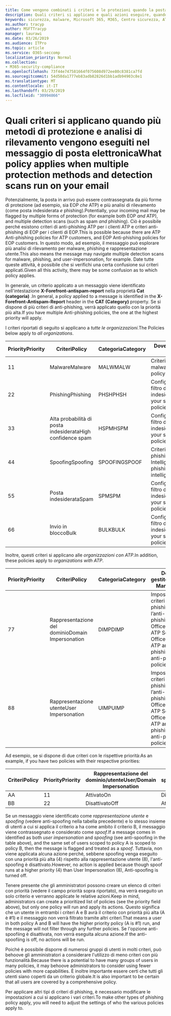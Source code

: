 ```yaml
---
title: Come vengono combinati i criteri e le protezioni quando la posta viene contrassegnata con un contrassegno rosso
description: Quali criteri si applicano e quali azioni eseguire, quando la posta elettronica è contrassegnata da malware, posta indesiderata, posta indesiderata elevata, phishing e bulk da EOP e/o ATP.
keywords: sicurezza, malware, Microsoft 365, M365, Centro sicurezza, ATP, Windows Defender ATP, Office 365 ATP, Azure ATP
ms.author: tracyp
author: MSFTTracyp
manager: laurawi
ms.date: 03/26/2019
ms.audience: ITPro
ms.topic: article
ms.service: O365-seccomp
localization_priority: Normal
ms.collection:
- M365-security-compliance
ms.openlocfilehash: 73f44e747581664f075608d972ee80c8381ca7fd
ms.sourcegitcommit: 54d58da1777eb83adb82826d1bb1adb94903c8e1
ms.translationtype: MT
ms.contentlocale: it-IT
ms.lasthandoff: 03/29/2019
ms.locfileid: "30994866"
---
```

# <a name="what-policy-applies-when-multiple-protection-methods-and-detection-scans-run-on-your-email"></a><span data-ttu-id="0e6e5-104">Quali criteri si applicano quando più metodi di protezione e analisi di rilevamento vengono eseguiti nel messaggio di posta elettronica</span><span class="sxs-lookup"><span data-stu-id="0e6e5-104">What policy applies when multiple protection methods and detection scans run on your email</span></span>

<span data-ttu-id="0e6e5-105">Potenzialmente, la posta in arrivo può essere contrassegnata da più forme di protezione (ad esempio, sia EOP *che* ATP) e più analisi di rilevamento (come posta indesiderata *e* phishing).</span><span class="sxs-lookup"><span data-stu-id="0e6e5-105">Potentially, your incoming mail may be flagged by multiple forms of protection (for example both EOP *and* ATP), and multiple detection scans (such as spam *and* phishing).</span></span> <span data-ttu-id="0e6e5-106">Ciò è possibile perché esistono criteri di anti-phishing ATP per i clienti ATP e criteri anti-phishing di EOP per i clienti di EOP.</span><span class="sxs-lookup"><span data-stu-id="0e6e5-106">This is possible because there are ATP Anti-phishing policies for ATP customers, and EOP Anti-phishing policies for EOP customers.</span></span> <span data-ttu-id="0e6e5-107">In questo modo, ad esempio, il messaggio può esplorare più analisi di rilevamento per malware, phishing e rappresentazione utente.</span><span class="sxs-lookup"><span data-stu-id="0e6e5-107">This also means the message may navigate multiple detection scans for malware, phishing, and user-impersonation, for example.</span></span> <span data-ttu-id="0e6e5-108">Date tutte queste attività, è possibile che si verifichi una certa confusione sui criteri applicati.</span><span class="sxs-lookup"><span data-stu-id="0e6e5-108">Given all this activity, there may be some confusion as to which policy applies.</span></span>

<span data-ttu-id="0e6e5-109">In generale, un criterio applicato a un messaggio viene identificato nell'intestazione **X-Forefront-antispam-report** nella proprietà **Cat (categoria)** .</span><span class="sxs-lookup"><span data-stu-id="0e6e5-109">In general, a policy applied to a message is identified in the **X-Forefront-Antispam-Report** header in the **CAT (Category)** property.</span></span> <span data-ttu-id="0e6e5-110">Se si dispone di più criteri di anti-phishing, verrà applicato quello con la priorità più alta.</span><span class="sxs-lookup"><span data-stu-id="0e6e5-110">If you have multiple Anti-phishing policies, the one at the highest priority will apply.</span></span>

<span data-ttu-id="0e6e5-111">I criteri riportati di seguito si applicano a _tutte le organizzazioni_.</span><span class="sxs-lookup"><span data-stu-id="0e6e5-111">The Policies below apply to _all organizations_.</span></span>

|<span data-ttu-id="0e6e5-112">Priority</span><span class="sxs-lookup"><span data-stu-id="0e6e5-112">Priority</span></span> |<span data-ttu-id="0e6e5-113">Criteri</span><span class="sxs-lookup"><span data-stu-id="0e6e5-113">Policy</span></span>  |<span data-ttu-id="0e6e5-114">Categoria</span><span class="sxs-lookup"><span data-stu-id="0e6e5-114">Category</span></span>  |<span data-ttu-id="0e6e5-115">Dove gestito</span><span class="sxs-lookup"><span data-stu-id="0e6e5-115">Where Managed</span></span> |
|---------|---------|---------|---------|
|<span data-ttu-id="0e6e5-116">1</span><span class="sxs-lookup"><span data-stu-id="0e6e5-116">1</span></span>     | <span data-ttu-id="0e6e5-117">Malware</span><span class="sxs-lookup"><span data-stu-id="0e6e5-117">Malware</span></span>      | <span data-ttu-id="0e6e5-118">MALW</span><span class="sxs-lookup"><span data-stu-id="0e6e5-118">MALW</span></span>      | <span data-ttu-id="0e6e5-119">Criteri anti-malware</span><span class="sxs-lookup"><span data-stu-id="0e6e5-119">Malware policy</span></span>   |
|<span data-ttu-id="0e6e5-120">2</span><span class="sxs-lookup"><span data-stu-id="0e6e5-120">2</span></span>     | <span data-ttu-id="0e6e5-121">Phishing</span><span class="sxs-lookup"><span data-stu-id="0e6e5-121">Phishing</span></span>     | <span data-ttu-id="0e6e5-122">PHSH</span><span class="sxs-lookup"><span data-stu-id="0e6e5-122">PHSH</span></span>     | <span data-ttu-id="0e6e5-123">Configurare i criteri di filtro della posta indesiderata</span><span class="sxs-lookup"><span data-stu-id="0e6e5-123">Configure your spam filter policies</span></span>     |
|<span data-ttu-id="0e6e5-124">3</span><span class="sxs-lookup"><span data-stu-id="0e6e5-124">3</span></span>     | <span data-ttu-id="0e6e5-125">Alta probabilità di posta indesiderata</span><span class="sxs-lookup"><span data-stu-id="0e6e5-125">High confidence spam</span></span>      | <span data-ttu-id="0e6e5-126">HSPM</span><span class="sxs-lookup"><span data-stu-id="0e6e5-126">HSPM</span></span>        | <span data-ttu-id="0e6e5-127">Configurare i criteri di filtro della posta indesiderata</span><span class="sxs-lookup"><span data-stu-id="0e6e5-127">Configure your spam filter policies</span></span>        |
|<span data-ttu-id="0e6e5-128">4</span><span class="sxs-lookup"><span data-stu-id="0e6e5-128">4</span></span>     | <span data-ttu-id="0e6e5-129">Spoofing</span><span class="sxs-lookup"><span data-stu-id="0e6e5-129">Spoofing</span></span>        | <span data-ttu-id="0e6e5-130">SPOOFING</span><span class="sxs-lookup"><span data-stu-id="0e6e5-130">SPOOF</span></span>        | <span data-ttu-id="0e6e5-131">Criteri di anti-phishing, spoofing Intelligence</span><span class="sxs-lookup"><span data-stu-id="0e6e5-131">Anti-phishing policy, spoof intelligence</span></span>        |
|<span data-ttu-id="0e6e5-132">5</span><span class="sxs-lookup"><span data-stu-id="0e6e5-132">5</span></span>     | <span data-ttu-id="0e6e5-133">Posta indesiderata</span><span class="sxs-lookup"><span data-stu-id="0e6e5-133">Spam</span></span>         | <span data-ttu-id="0e6e5-134">SPM</span><span class="sxs-lookup"><span data-stu-id="0e6e5-134">SPM</span></span>         | <span data-ttu-id="0e6e5-135">Configurare i criteri di filtro della posta indesiderata</span><span class="sxs-lookup"><span data-stu-id="0e6e5-135">Configure your spam filter policies</span></span>         |
|<span data-ttu-id="0e6e5-136">6</span><span class="sxs-lookup"><span data-stu-id="0e6e5-136">6</span></span>     | <span data-ttu-id="0e6e5-137">Invio in blocco</span><span class="sxs-lookup"><span data-stu-id="0e6e5-137">Bulk</span></span>         | <span data-ttu-id="0e6e5-138">BULK</span><span class="sxs-lookup"><span data-stu-id="0e6e5-138">BULK</span></span>        | <span data-ttu-id="0e6e5-139">Configurare i criteri di filtro della posta indesiderata</span><span class="sxs-lookup"><span data-stu-id="0e6e5-139">Configure your spam filter policies</span></span>         |

<span data-ttu-id="0e6e5-140">Inoltre, questi criteri si applicano alle _organizzazioni con ATP_.</span><span class="sxs-lookup"><span data-stu-id="0e6e5-140">In addition, these policies apply to _organizations with ATP_.</span></span>

|<span data-ttu-id="0e6e5-141">Priority</span><span class="sxs-lookup"><span data-stu-id="0e6e5-141">Priority</span></span> |<span data-ttu-id="0e6e5-142">Criteri</span><span class="sxs-lookup"><span data-stu-id="0e6e5-142">Policy</span></span>  |<span data-ttu-id="0e6e5-143">Categoria</span><span class="sxs-lookup"><span data-stu-id="0e6e5-143">Category</span></span>  |<span data-ttu-id="0e6e5-144">Dove gestito</span><span class="sxs-lookup"><span data-stu-id="0e6e5-144">Where Managed</span></span> |
|---------|---------|---------|---------|
|<span data-ttu-id="0e6e5-145">7</span><span class="sxs-lookup"><span data-stu-id="0e6e5-145">7</span></span>     | <span data-ttu-id="0e6e5-146">Rappresentazione del dominio</span><span class="sxs-lookup"><span data-stu-id="0e6e5-146">Domain Impersonation</span></span>         | <span data-ttu-id="0e6e5-147">DIMP</span><span class="sxs-lookup"><span data-stu-id="0e6e5-147">DIMP</span></span>         | <span data-ttu-id="0e6e5-148">Impostare i criteri di anti-phishing e l’anti-phishing di Office 365 ATP </span><span class="sxs-lookup"><span data-stu-id="0e6e5-148">Set up Office 365 ATP anti-phishing and anti-phishing policies</span></span>        |
|<span data-ttu-id="0e6e5-149">8</span><span class="sxs-lookup"><span data-stu-id="0e6e5-149">8</span></span>     | <span data-ttu-id="0e6e5-150">Rappresentazione utente</span><span class="sxs-lookup"><span data-stu-id="0e6e5-150">User Impersonation</span></span>        | <span data-ttu-id="0e6e5-151">UIMP</span><span class="sxs-lookup"><span data-stu-id="0e6e5-151">UIMP</span></span>         | <span data-ttu-id="0e6e5-152">Impostare i criteri di anti-phishing e l’anti-phishing di Office 365 ATP </span><span class="sxs-lookup"><span data-stu-id="0e6e5-152">Set up Office 365 ATP anti-phishing and anti-phishing policies</span></span>         |

<span data-ttu-id="0e6e5-153">Ad esempio, se si dispone di due criteri con le rispettive priorità:</span><span class="sxs-lookup"><span data-stu-id="0e6e5-153">As an example, if you have two policies with their respective priorities:</span></span>

|<span data-ttu-id="0e6e5-154">Criteri</span><span class="sxs-lookup"><span data-stu-id="0e6e5-154">Policy</span></span>  |<span data-ttu-id="0e6e5-155">Priority</span><span class="sxs-lookup"><span data-stu-id="0e6e5-155">Priority</span></span>  |<span data-ttu-id="0e6e5-156">Rappresentazione del dominio/utente</span><span class="sxs-lookup"><span data-stu-id="0e6e5-156">User/Domain Impersonation</span></span>  |<span data-ttu-id="0e6e5-157">Anti-spoofing</span><span class="sxs-lookup"><span data-stu-id="0e6e5-157">Anti-spoofing</span></span>  |
|---------|---------|---------|---------|
|<span data-ttu-id="0e6e5-158">A</span><span class="sxs-lookup"><span data-stu-id="0e6e5-158">A</span></span>     | <span data-ttu-id="0e6e5-159">1</span><span class="sxs-lookup"><span data-stu-id="0e6e5-159">1</span></span>        | <span data-ttu-id="0e6e5-160">Attivato</span><span class="sxs-lookup"><span data-stu-id="0e6e5-160">On</span></span>        |<span data-ttu-id="0e6e5-161">Disattivato</span><span class="sxs-lookup"><span data-stu-id="0e6e5-161">Off</span></span>         |
|<span data-ttu-id="0e6e5-162">B</span><span class="sxs-lookup"><span data-stu-id="0e6e5-162">B</span></span>     | <span data-ttu-id="0e6e5-163">2</span><span class="sxs-lookup"><span data-stu-id="0e6e5-163">2</span></span>        | <span data-ttu-id="0e6e5-164">Disattivato</span><span class="sxs-lookup"><span data-stu-id="0e6e5-164">Off</span></span>        | <span data-ttu-id="0e6e5-165">Attivato</span><span class="sxs-lookup"><span data-stu-id="0e6e5-165">On</span></span>        |

<span data-ttu-id="0e6e5-166">Se un messaggio viene identificato come _rappresentazione utente_ e _spoofing_ (vedere anti-spoofing nella tabella precedente) e lo stesso insieme di utenti a cui si applica il criterio a ha come ambito il criterio B, il messaggio viene contrassegnato e considerato come _spoof_.</span><span class="sxs-lookup"><span data-stu-id="0e6e5-166">If a message comes in identified as both _user impersonation_ and _spoofing_ (see anti-spoofing in the table above), and the same set of users scoped to policy A is scoped to policy B, then the message is flagged and treated as a _spoof_.</span></span> <span data-ttu-id="0e6e5-167">Tuttavia, non viene applicata alcuna azione perché, sebbene spoofing venga eseguito con una priorità più alta (4) rispetto alla rappresentazione utente (8), l'anti-spoofing è disattivato.</span><span class="sxs-lookup"><span data-stu-id="0e6e5-167">However, no action is applied because though spoof runs at a higher priority (4) than User Impersonation (8), Anti-spoofing is turned off.</span></span>

<span data-ttu-id="0e6e5-168">Tenere presente che gli amministratori possono creare un elenco di criteri con priorità (vedere il campo priorità sopra riportato), ma verrà eseguito un solo criterio e verranno applicate le relative azioni.</span><span class="sxs-lookup"><span data-stu-id="0e6e5-168">Keep in mind, administrators can create a prioritized list of policies (see the priority field above), but only one policy will run and apply its actions.</span></span> <span data-ttu-id="0e6e5-169">Questo significa che un utente in entrambi i criteri A e B avrà il criterio con priorità più alta (A è #1) e il messaggio non verrà filtrato tramite altri criteri.</span><span class="sxs-lookup"><span data-stu-id="0e6e5-169">That means a user in both policy A and B will have the higher priority policy (A is #1) run, and the message will not filter through any further policies.</span></span> <span data-ttu-id="0e6e5-170">Se l'opzione anti-spoofiing è disattivata, non verrà eseguita alcuna azione.</span><span class="sxs-lookup"><span data-stu-id="0e6e5-170">If the anti-spoofiing is off, no actions will be run.</span></span>

<span data-ttu-id="0e6e5-171">Poiché è possibile disporre di numerosi gruppi di utenti in molti criteri, può behoove gli amministratori a considerare l'utilizzo di meno criteri con più funzionalità.</span><span class="sxs-lookup"><span data-stu-id="0e6e5-171">Because there is a potential to have many groups of users in many policies, it may behoove administrators to consider using fewer policies with more capabilities.</span></span> <span data-ttu-id="0e6e5-172">È inoltre importante essere certi che tutti gli utenti siano coperti da un criterio globale.</span><span class="sxs-lookup"><span data-stu-id="0e6e5-172">It is also important to be certain that all users are covered by a comprehensive policy.</span></span>

<span data-ttu-id="0e6e5-173">Per applicare altri tipi di criteri di phishing, è necessario modificare le impostazioni a cui si applicano i vari criteri.</span><span class="sxs-lookup"><span data-stu-id="0e6e5-173">To make other types of phishing policy apply, you will need to adjust the settings of who the various policies apply to.</span></span>




